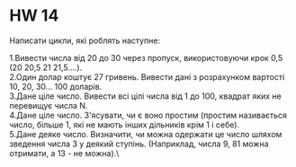 # HW 14
Написати цикли, які роблять наступне:

1.Вивести числа від 20 до 30 через пропуск, використовуючи крок 0,5 (20 20,5 21 21,5….).\
2.Один долар коштує 27 гривень. Вивести дані з розрахунком вартості 10, 20, 30... 100 доларів.\
3.Дане ціле число. Вивести всі цілі числа від 1 до 100, квадрат яких не перевищує числа N.\
4.Дане ціле число. З'ясувати, чи є воно простим (простим називається число, більше 1, які не мають інших дільників крім 1 і себе).\
5.Дане деяке число. Визначити, чи можна одержати це число шляхом зведення числа 3 у деякий ступінь. (Наприклад, числа 9, 81 можна отримати, а 13 - не можна).\